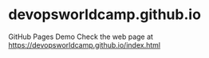 # devopsworldcamp.github.io
GitHub Pages Demo
Check the web page at https://devopsworldcamp.github.io/index.html

